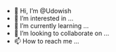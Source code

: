 - 👋 Hi, I’m @Udowish
- 👀 I’m interested in ...
- 🌱 I’m currently learning ...
- 💞️ I’m looking to collaborate on ...
- 📫 How to reach me ...

<!---
Udowish/Udowish is a ✨ special ✨ repository because its `README.md` (this file) appears on your GitHub profile.
You can click the Preview link to take a look at your changes.
--->
